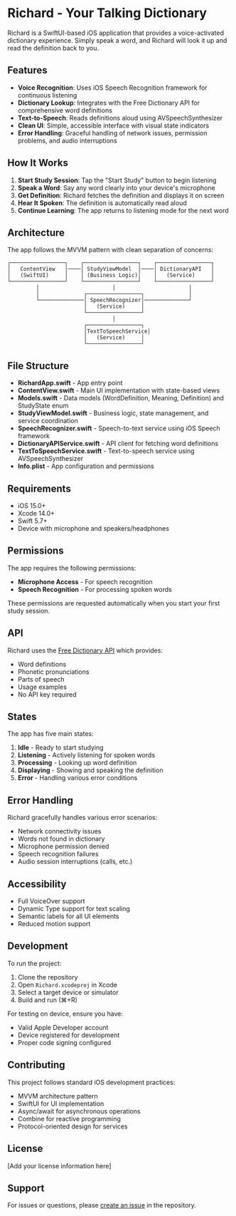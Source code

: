 # Richard - Your Talking Dictionary

Richard is a SwiftUI-based iOS application that provides a voice-activated dictionary experience. Simply speak a word, and Richard will look it up and read the definition back to you.

## Features

- **Voice Recognition**: Uses iOS Speech Recognition framework for continuous listening
- **Dictionary Lookup**: Integrates with the Free Dictionary API for comprehensive word definitions
- **Text-to-Speech**: Reads definitions aloud using AVSpeechSynthesizer
- **Clean UI**: Simple, accessible interface with visual state indicators
- **Error Handling**: Graceful handling of network issues, permission problems, and audio interruptions

## How It Works

1. **Start Study Session**: Tap the "Start Study" button to begin listening
2. **Speak a Word**: Say any word clearly into your device's microphone
3. **Get Definition**: Richard fetches the definition and displays it on screen
4. **Hear It Spoken**: The definition is automatically read aloud
5. **Continue Learning**: The app returns to listening mode for the next word

## Architecture

The app follows the MVVM pattern with clean separation of concerns:

```
┌─────────────────┐    ┌─────────────────┐    ┌─────────────────┐
│   ContentView   │────│ StudyViewModel  │────│ DictionaryAPI   │
│   (SwiftUI)     │    │ (Business Logic)│    │   (Service)     │
└─────────────────┘    └─────────────────┘    └─────────────────┘
         │                       │                       │
         │              ┌─────────────────┐              │
         └──────────────│ SpeechRecognizer│──────────────┘
                        │   (Service)     │
                        └─────────────────┘
                                 │
                        ┌─────────────────┐
                        │TextToSpeechService│
                        │   (Service)     │
                        └─────────────────┘
```

## File Structure

- **RichardApp.swift** - App entry point
- **ContentView.swift** - Main UI implementation with state-based views
- **Models.swift** - Data models (WordDefinition, Meaning, Definition) and StudyState enum
- **StudyViewModel.swift** - Business logic, state management, and service coordination
- **SpeechRecognizer.swift** - Speech-to-text service using iOS Speech framework
- **DictionaryAPIService.swift** - API client for fetching word definitions
- **TextToSpeechService.swift** - Text-to-speech service using AVSpeechSynthesizer
- **Info.plist** - App configuration and permissions

## Requirements

- iOS 15.0+
- Xcode 14.0+
- Swift 5.7+
- Device with microphone and speakers/headphones

## Permissions

The app requires the following permissions:
- **Microphone Access** - For speech recognition
- **Speech Recognition** - For processing spoken words

These permissions are requested automatically when you start your first study session.

## API

Richard uses the [Free Dictionary API](https://dictionaryapi.dev/) which provides:
- Word definitions
- Phonetic pronunciations
- Parts of speech
- Usage examples
- No API key required

## States

The app has five main states:

1. **Idle** - Ready to start studying
2. **Listening** - Actively listening for spoken words
3. **Processing** - Looking up word definition
4. **Displaying** - Showing and speaking the definition
5. **Error** - Handling various error conditions

## Error Handling

Richard gracefully handles various error scenarios:
- Network connectivity issues
- Words not found in dictionary
- Microphone permission denied
- Speech recognition failures
- Audio session interruptions (calls, etc.)

## Accessibility

- Full VoiceOver support
- Dynamic Type support for text scaling
- Semantic labels for all UI elements
- Reduced motion support

## Development

To run the project:

1. Clone the repository
2. Open `Richard.xcodeproj` in Xcode
3. Select a target device or simulator
4. Build and run (⌘+R)

For testing on device, ensure you have:
- Valid Apple Developer account
- Device registered for development
- Proper code signing configured

## Contributing

This project follows standard iOS development practices:
- MVVM architecture pattern
- SwiftUI for UI implementation
- Async/await for asynchronous operations
- Combine for reactive programming
- Protocol-oriented design for services

## License

[Add your license information here]

## Support

For issues or questions, please [create an issue](link-to-issues) in the repository.
